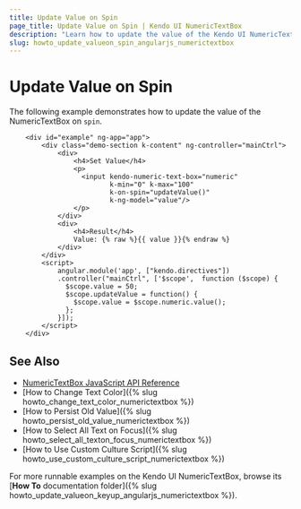 ```yaml
---
title: Update Value on Spin
page_title: Update Value on Spin | Kendo UI NumericTextBox
description: "Learn how to update the value of the Kendo UI NumericTextBox widget on spin in AngularJS."
slug: howto_update_valueon_spin_angularjs_numerictextbox
---
```


# Update Value on Spin

The following example demonstrates how to update the value of the NumericTextBox on `spin`.



```dojo
    <div id="example" ng-app="app">
        <div class="demo-section k-content" ng-controller="mainCtrl">
            <div>
                <h4>Set Value</h4>
                <p>
                  <input kendo-numeric-text-box="numeric"
                         k-min="0" k-max="100"
                         k-on-spin="updateValue()"
                         k-ng-model="value"/>
                </p>
            </div>
            <div>
                <h4>Result</h4>
                Value: {% raw %}{{ value }}{% endraw %}
            </div>
        </div>
        <script>
            angular.module('app', ["kendo.directives"])
            .controller("mainCtrl", ['$scope',  function ($scope) {
              $scope.value = 50;
              $scope.updateValue = function() {
                $scope.value = $scope.numeric.value();
              };
            }]);
        </script>
    </div>
```

## See Also

* [NumericTextBox JavaScript API Reference](/api/javascript/ui/numerictextbox)
* [How to Change Text Color]({% slug howto_change_text_color_numerictextbox %})
* [How to Persist Old Value]({% slug howto_persist_old_value_numerictextbox %})
* [How to Select All Text on Focus]({% slug howto_select_all_texton_focus_numerictextbox %})
* [How to Use Custom Culture Script]({% slug howto_use_custom_culture_script_numerictextbox %})

For more runnable examples on the Kendo UI NumericTextBox, browse its [**How To** documentation folder]({% slug howto_update_valueon_keyup_angularjs_numerictextbox %}).
